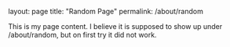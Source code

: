 layout: page
title: "Random Page"
permalink: /about/random

This is my page content. I believe it is supposed to show up under /about/random, but on first try it did not work.
